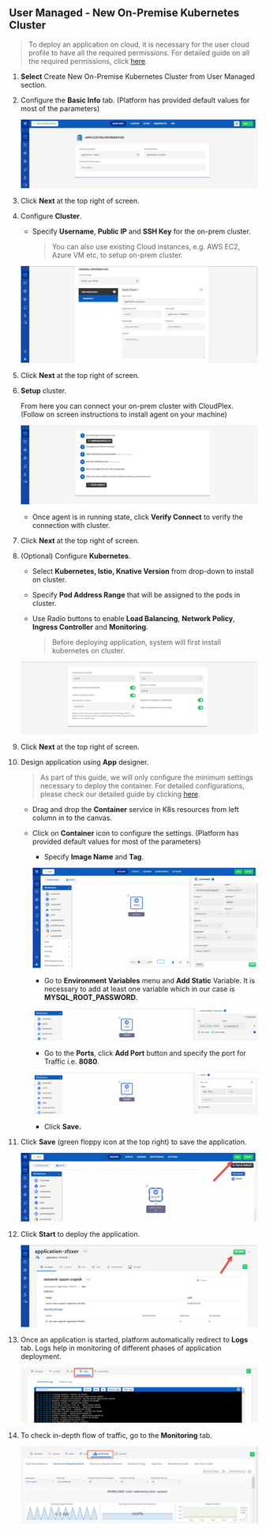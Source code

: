 ## User Managed - New On-Premise Kubernetes Cluster

> To deploy an application on cloud, it is necessary for the user cloud profile to have all the required permissions. For detailed guide on all the required permissions, click [here](/pages/user-guide/components/cloud-authorization-level/cloud-authorization-level).

1. **Select** Create New On-Premise Kubernetes Cluster from User Managed section.  

2. Configure the **Basic Info** tab. (Platform has provided default values for most of the parameters)

   ![11](imgs/11.jpg)

3. Click **Next** at the top right of screen.

4. Configure **Cluster**.

   - Specify **Username**, **Public IP** and **SSH Key** for the on-prem cluster.

     > You can also use existing Cloud instances, e.g. AWS EC2, Azure VM etc, to setup on-prem cluster.

   ![12](imgs/12.jpg)

5. Click **Next** at the top right of screen.

6. **Setup** cluster.

   From here you can connect your on-prem cluster with CloudPlex.  (Follow on screen instructions to install agent on your machine)

   ![13](imgs/13.jpg)

   - Once agent is in running state, click **Verify Connect** to verify the connection with cluster.

7. Click **Next** at the top right of screen.

8. (Optional) Configure **Kubernetes**.

   - Select **Kubernetes, Istio, Knative Version** from drop-down to install on cluster.

   - Specify **Pod Address Range** that will be assigned to the pods in cluster.

   - Use Radio buttons to enable **Load Balancing**, **Network Policy**, **Ingress Controller** and **Monitoring**.

     > Before deploying application, system will first install kubernetes on cluster.

   ![14](imgs/14.jpg)

9. Click **Next** at the top right of screen.

10. Design application using **App** designer.

    > As part of this guide, we will only configure the minimum settings necessary to deploy the container. For detailed configurations, please check our detailed guide by clicking [here](/pages/user-guide/components/k8s-resources/container/container).

    - Drag and drop the **Container** service in K8s resources from left column in to the canvas.

    - Click on **Container** icon to configure the settings. (Platform has provided default values for most of the parameters) 

      - Specify **Image Name** and **Tag**.

      ![2.2](imgs/2.2.jpg)

      - Go to **Environment Variables** menu and **Add Static** Variable. It is necessary to add at least one variable which in our case is **MYSQL_ROOT_PASSWORD**.

      ![2.3](imgs/2.3.jpg)

      - Go to the **Ports**, click **Add Port** button and specify the port for Traffic i.e. **8080**.

      ![2.4](imgs/2.4.jpg)

      - Click **Save.**

11. Click **Save** (green floppy icon at the top right) to save the application.

    ![2.5](imgs/2.5.jpg)

12. Click **Start** to deploy the application.

    ![3](imgs/3.jpg)

13. Once an application is started, platform automatically redirect to **Logs** tab. Logs help in monitoring of different phases of application deployment.

    ![4](imgs\4.jpg)

14. To check in-depth flow of traffic, go to the **Monitoring** tab.

    ![5](imgs\5.jpg)
